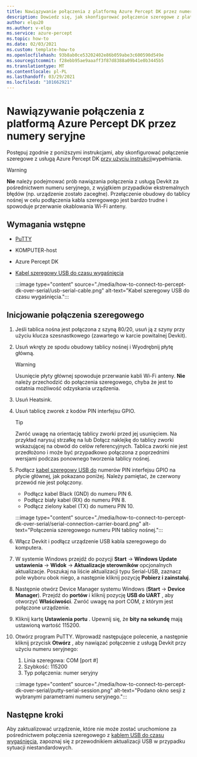 ```yaml
---
title: Nawiązywanie połączenia z platformą Azure Percept DK przez numery seryjne
description: Dowiedz się, jak skonfigurować połączenie szeregowe z platformą Azure Percept
author: elqu20
ms.author: v-elqu
ms.service: azure-percept
ms.topic: how-to
ms.date: 02/03/2021
ms.custom: template-how-to
ms.openlocfilehash: 93b8ab0ce53202402e86b059abe3c600590d549e
ms.sourcegitcommit: f28ebb95ae9aaaff3f87d8388a09b41e0b3445b5
ms.translationtype: MT
ms.contentlocale: pl-PL
ms.lasthandoff: 03/29/2021
ms.locfileid: "101662921"
---
```

# <a name="connect-to-your-azure-percept-dk-over-serial"></a>Nawiązywanie połączenia z platformą Azure Percept DK przez numery seryjne

Postępuj zgodnie z poniższymi instrukcjami, aby skonfigurować połączenie szeregowe z usługą Azure Percept DK [przy użyciu instrukcji](https://www.chiark.greenend.org.uk/~sgtatham/putty/latest.html)wypełniania.

> [!WARNING]
> **Nie** należy podejmować prób nawiązania połączenia z usługą Devkit za pośrednictwem numeru seryjnego, z wyjątkiem przypadków ekstremalnych błędów (np. urządzenie zostało zacegłne). Przełączenie obudowy do tablicy nośnej w celu podłączenia kabla szeregowego jest bardzo trudne i spowoduje przerwanie okablowania Wi-Fi anteny.

## <a name="prerequisites"></a>Wymagania wstępne

- [PuTTY](https://www.chiark.greenend.org.uk/~sgtatham/putty/latest.html)
- KOMPUTER-host
- Azure Percept DK
- [Kabel szeregowy USB do czasu wygaśnięcia](https://www.adafruit.com/product/954)

    :::image type="content" source="./media/how-to-connect-to-percept-dk-over-serial/usb-serial-cable.png" alt-text="Kabel szeregowy USB do czasu wygaśnięcia.":::

## <a name="initiate-the-serial-connection"></a>Inicjowanie połączenia szeregowego

1. Jeśli tablica nośna jest połączona z szyną 80/20, usuń ją z szyny przy użyciu klucza szesnastkowego (zawartego w karcie powitalnej Devkit).

1. Usuń wkręty ze spodu obudowy tablicy nośnej i Wyodrębnij płytę główną.

    > [!WARNING]
    > Usunięcie płyty głównej spowoduje przerwanie kabli Wi-Fi anteny. **Nie** należy przechodzić do połączenia szeregowego, chyba że jest to ostatnia możliwość odzyskania urządzenia.

1. Usuń Heatsink.

1. Usuń tablicę zworek z kodów PIN interfejsu GPIO.

    > [!TIP]
    > Zwróć uwagę na orientację tablicy zworki przed jej usunięciem. Na przykład narysuj strzałkę na lub Dołącz naklejkę do tablicy zworki wskazującej na obwód do celów referencyjnych. Tablica zworki nie jest przedłożono i może być przypadkowo połączona z poprzednimi wersjami podczas ponownego tworzenia tablicy nośnej.

1. Podłącz [kabel szeregowy USB do](https://www.adafruit.com/product/954) numerów PIN interfejsu GPIO na płycie głównej, jak pokazano poniżej. Należy pamiętać, że czerwony przewód nie jest połączony.

    - Podłącz kabel Black (GND) do numeru PIN 6.
    - Podłącz biały kabel (RX) do numeru PIN 8.
    - Podłącz zielony kabel (TX) do numeru PIN 10.

    :::image type="content" source="./media/how-to-connect-to-percept-dk-over-serial/serial-connection-carrier-board.png" alt-text="Połączenia szeregowego numeru PIN tablicy nośnej.":::

1. Włącz Devkit i podłącz urządzenie USB kabla szeregowego do komputera.

1. W systemie Windows przejdź do pozycji **Start**  ->  **Windows Update ustawienia**  ->  **Widok**  ->  **Aktualizacje sterowników** opcjonalnych aktualizacje. Poszukaj na liście aktualizacji typu Serial-USB, zaznacz pole wyboru obok niego, a następnie kliknij pozycję **Pobierz i zainstaluj**.  

1. Następnie otwórz Device Manager systemu Windows (**Start**  ->  **Device Manager**). Przejdź do **portów** i kliknij pozycję **USB do UART** , aby otworzyć **Właściwości**. Zwróć uwagę na port COM, z którym jest połączone urządzenie.

1. Kliknij kartę **Ustawienia portu** . Upewnij się, że **bity na sekundę** mają ustawioną wartość 115200.

1. Otwórz program PuTTY. Wprowadź następujące polecenie, a następnie kliknij przycisk **Otwórz** , aby nawiązać połączenie z usługą Devkit przy użyciu numeru seryjnego:

    1. Linia szeregowa: COM [port #]
    1. Szybkość: 115200
    1. Typ połączenia: numer seryjny

    :::image type="content" source="./media/how-to-connect-to-percept-dk-over-serial/putty-serial-session.png" alt-text="Podano okno sesji z wybranymi parametrami numeru seryjnego.":::

## <a name="next-steps"></a>Następne kroki

Aby zaktualizować urządzenie, które nie może zostać uruchomione za pośrednictwem połączenia szeregowego z [kablem USB do czasu wygaśnięcia](https://www.adafruit.com/product/954), zapoznaj się z przewodnikiem aktualizacji USB w przypadku sytuacji niestandardowych.

[comment]: # (Dodaj link do przewodnika aktualizacji USB, jeśli jest dostępny.)